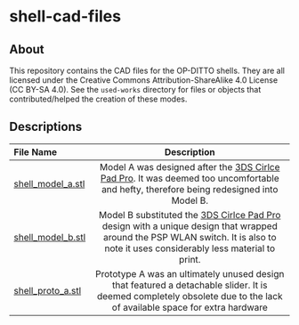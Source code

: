 # shell-cad-files

## About

This repository contains the CAD files for the OP-DITTO shells. They are all licensed under the Creative Commons Attribution-ShareAlike 4.0 License (CC BY-SA 4.0). See the `used-works` directory for files or objects that contributed/helped the creation of these modes.

## Descriptions

| File Name                              | Description                                                                                                                                                                                         |
| :---                                   |    :----:                                                                                                                                                                                           |
| [shell_model_a.stl](shell_model_a.stl) | Model A was designed after the [3DS Cirlce Pad Pro](https://en.wikipedia.org/wiki/Nintendo_3DS#Circle_Pad_Pro). It was deemed too uncomfortable and hefty, therefore being redesigned into Model B. |
| [shell_model_b.stl](shell_model_b.stl) | Model B substituted the [3DS Cirlce Pad Pro](https://en.wikipedia.org/wiki/Nintendo_3DS#Circle_Pad_Pro) design with a unique design that wrapped around the PSP WLAN switch. It is also to note it uses considerably less material to print. |
| [shell_proto_a.stl](shell_proto_a.stl) | Prototype A was an ultimately unused design that featured a detachable slider. It is deemed completely obsolete due to the lack of available space for extra hardware |